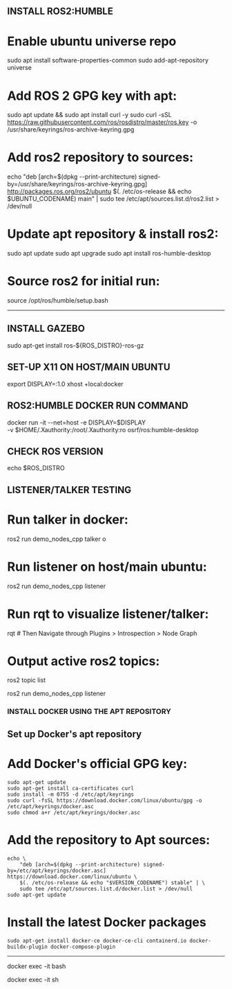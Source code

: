 
## INSTALL ROS2:HUMBLE ##

# Enable ubuntu universe repo
sudo apt install software-properties-common
sudo add-apt-repository universe

# Add ROS 2 GPG key with apt:
sudo apt update && sudo apt install curl -y
sudo curl -sSL https://raw.githubusercontent.com/ros/rosdistro/master/ros.key -o /usr/share/keyrings/ros-archive-keyring.gpg

# Add ros2 repository to sources:
echo "deb [arch=$(dpkg --print-architecture) signed-by=/usr/share/keyrings/ros-archive-keyring.gpg] http://packages.ros.org/ros2/ubuntu $(. /etc/os-release && echo $UBUNTU_CODENAME) main" | sudo tee /etc/apt/sources.list.d/ros2.list > /dev/null

# Update apt repository & install ros2:
sudo apt update
sudo apt upgrade
sudo apt install ros-humble-desktop

# Source ros2 for initial run:
source /opt/ros/humble/setup.bash

------------------------------------------------------------------------------------------------------------

## INSTALL GAZEBO ##
sudo apt-get install ros-${ROS_DISTRO}-ros-gz

## SET-UP X11 ON HOST/MAIN UBUNTU ##
export DISPLAY=:1.0
xhost +local:docker

## ROS2:HUMBLE DOCKER RUN COMMAND ##
docker run -it --net=host -e DISPLAY=$DISPLAY \
    -v $HOME/.Xauthority:/root/.Xauthority:ro osrf/ros:humble-desktop

## CHECK ROS VERSION ##
echo $ROS_DISTRO


## LISTENER/TALKER TESTING ##
#  Run talker in docker:
ros2 run demo_nodes_cpp talker
o
# Run listener on host/main ubuntu:
ros2 run demo_nodes_cpp listener

# Run rqt to visualize listener/talker:
rqt # Then Navigate through Plugins > Introspection > Node Graph

# Output active ros2 topics:
ros2 topic list

ros2 run demo_nodes_cpp listener

### INSTALL DOCKER USING THE APT REPOSITORY ###

## Set up Docker's apt repository ##
	
# Add Docker's official GPG key:
	sudo apt-get update
	sudo apt-get install ca-certificates curl
	sudo install -m 0755 -d /etc/apt/keyrings
	sudo curl -fsSL https://download.docker.com/linux/ubuntu/gpg -o /etc/apt/keyrings/docker.asc
	sudo chmod a+r /etc/apt/keyrings/docker.asc

# Add the repository to Apt sources:
	echo \	
		"deb [arch=$(dpkg --print-architecture) signed-by=/etc/apt/keyrings/docker.asc] https://download.docker.com/linux/ubuntu \
		$(. /etc/os-release && echo "$VERSION_CODENAME") stable" | \
		sudo tee /etc/apt/sources.list.d/docker.list > /dev/null
	sudo apt-get update
	
	
# Install the latest Docker packages
	sudo apt-get install docker-ce docker-ce-cli containerd.io docker-buildx-plugin docker-compose-plugin

-------------------------------------------------------------------------------------------------------------

docker exec -it <docker-container-name> bash

docker exec -it <docker-container-name> sh




